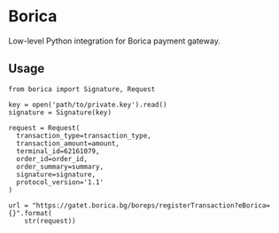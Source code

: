 # Borica

Low-level Python integration for Borica payment gateway.

## Usage

```
from borica import Signature, Request

key = open('path/to/private.key').read()
signature = Signature(key)

request = Request(
  transaction_type=transaction_type,
  transaction_amount=amount,
  terminal_id=62161079,
  order_id=order_id,
  order_summary=summary,
  signature=signature,
  protocol_version='1.1'
)

url = "https://gatet.borica.bg/boreps/registerTransaction?eBorica={}".format(
    str(request))
```
